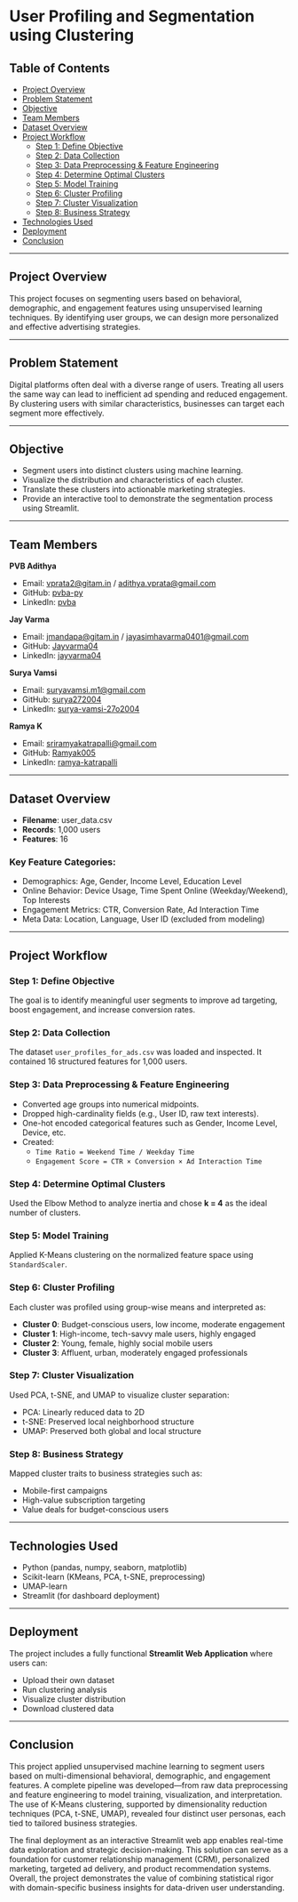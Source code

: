 # User Profiling and Segmentation using Clustering

## Table of Contents
- [Project Overview](#project-overview)
- [Problem Statement](#problem-statement)
- [Objective](#objective)
- [Team Members](#team-members)
- [Dataset Overview](#dataset-overview)
- [Project Workflow](#project-workflow)
  - [Step 1: Define Objective](#step-1-define-objective)
  - [Step 2: Data Collection](#step-2-data-collection)
  - [Step 3: Data Preprocessing & Feature Engineering](#step-3-data-preprocessing--feature-engineering)
  - [Step 4: Determine Optimal Clusters](#step-4-determine-optimal-clusters)
  - [Step 5: Model Training](#step-5-model-training)
  - [Step 6: Cluster Profiling](#step-6-cluster-profiling)
  - [Step 7: Cluster Visualization](#step-7-cluster-visualization)
  - [Step 8: Business Strategy](#step-8-business-strategy)
- [Technologies Used](#technologies-used)
- [Deployment](#deployment)
- [Conclusion](#conclusion)

---

## Project Overview

This project focuses on segmenting users based on behavioral, demographic, and engagement features using unsupervised learning techniques. By identifying user groups, we can design more personalized and effective advertising strategies.

---

## Problem Statement

Digital platforms often deal with a diverse range of users. Treating all users the same way can lead to inefficient ad spending and reduced engagement. By clustering users with similar characteristics, businesses can target each segment more effectively.

---

## Objective

- Segment users into distinct clusters using machine learning.
- Visualize the distribution and characteristics of each cluster.
- Translate these clusters into actionable marketing strategies.
- Provide an interactive tool to demonstrate the segmentation process using Streamlit.

---

## Team Members

**PVB Adithya**  
- Email: vprata2@gitam.in / adithya.vprata@gmail.com  
- GitHub: [pvba-py](https://github.com/pvba-py)  
- LinkedIn: [pvba](https://www.linkedin.com/in/pvba)

**Jay Varma**  
- Email: jmandapa@gitam.in / jayasimhavarma0401@gmail.com  
- GitHub: [Jayvarma04](https://github.com/Jayvarma04)  
- LinkedIn: [jayvarma04](https://www.linkedin.com/in/jayvarma04)

**Surya Vamsi**  
- Email: suryavamsi.m1@gmail.com  
- GitHub: [surya272004](https://github.com/surya272004)  
- LinkedIn: [surya-vamsi-27o2004](https://www.linkedin.com/in/surya-vamsi-27o2004)

**Ramya K**  
- Email: sriramyakatrapalli@gmail.com  
- GitHub: [Ramyak005](https://github.com/Ramyak005)  
- LinkedIn: [ramya-katrapalli](https://www.linkedin.com/in/ramya-katrapalli-2b0132304/)

---

## Dataset Overview

- **Filename**: user_data.csv  
- **Records**: 1,000 users  
- **Features**: 16

### Key Feature Categories:
- Demographics: Age, Gender, Income Level, Education Level
- Online Behavior: Device Usage, Time Spent Online (Weekday/Weekend), Top Interests
- Engagement Metrics: CTR, Conversion Rate, Ad Interaction Time
- Meta Data: Location, Language, User ID (excluded from modeling)

---

## Project Workflow

### Step 1: Define Objective
The goal is to identify meaningful user segments to improve ad targeting, boost engagement, and increase conversion rates.

### Step 2: Data Collection
The dataset `user_profiles_for_ads.csv` was loaded and inspected. It contained 16 structured features for 1,000 users.

### Step 3: Data Preprocessing & Feature Engineering
- Converted age groups into numerical midpoints.
- Dropped high-cardinality fields (e.g., User ID, raw text interests).
- One-hot encoded categorical features such as Gender, Income Level, Device, etc.
- Created:
  - `Time Ratio = Weekend Time / Weekday Time`
  - `Engagement Score = CTR × Conversion × Ad Interaction Time`

### Step 4: Determine Optimal Clusters
Used the Elbow Method to analyze inertia and chose **k = 4** as the ideal number of clusters.

### Step 5: Model Training
Applied K-Means clustering on the normalized feature space using `StandardScaler`.

### Step 6: Cluster Profiling
Each cluster was profiled using group-wise means and interpreted as:

- **Cluster 0**: Budget-conscious users, low income, moderate engagement
- **Cluster 1**: High-income, tech-savvy male users, highly engaged
- **Cluster 2**: Young, female, highly social mobile users
- **Cluster 3**: Affluent, urban, moderately engaged professionals

### Step 7: Cluster Visualization
Used PCA, t-SNE, and UMAP to visualize cluster separation:
- PCA: Linearly reduced data to 2D
- t-SNE: Preserved local neighborhood structure
- UMAP: Preserved both global and local structure

### Step 8: Business Strategy
Mapped cluster traits to business strategies such as:
- Mobile-first campaigns
- High-value subscription targeting
- Value deals for budget-conscious users

---

## Technologies Used

- Python (pandas, numpy, seaborn, matplotlib)
- Scikit-learn (KMeans, PCA, t-SNE, preprocessing)
- UMAP-learn
- Streamlit (for dashboard deployment)

---

## Deployment

The project includes a fully functional **Streamlit Web Application** where users can:
- Upload their own dataset
- Run clustering analysis
- Visualize cluster distribution
- Download clustered data

---

## Conclusion

This project applied unsupervised machine learning to segment users based on multi-dimensional behavioral, demographic, and engagement features. A complete pipeline was developed—from raw data preprocessing and feature engineering to model training, visualization, and interpretation. The use of K-Means clustering, supported by dimensionality reduction techniques (PCA, t-SNE, UMAP), revealed four distinct user personas, each tied to tailored business strategies.

The final deployment as an interactive Streamlit web app enables real-time data exploration and strategic decision-making. This solution can serve as a foundation for customer relationship management (CRM), personalized marketing, targeted ad delivery, and product recommendation systems. Overall, the project demonstrates the value of combining statistical rigor with domain-specific business insights for data-driven user understanding.
